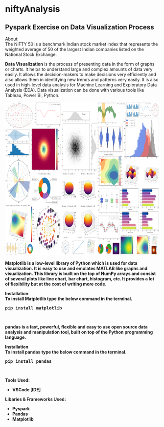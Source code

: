 # niftyAnalysis
<h2>Pyspark Exercise on Data Visualization Process</h2>

About:<br>
The NIFTY 50 is a benchmark Indian stock market index that represents the weighted average of 50 of the largest Indian companies listed on the National Stock Exchange.

<b>Data Visualization</b> is the process of presenting data in the form of graphs or charts. It helps to understand large and complex amounts of data very easily. It allows the decision-makers to make decisions very efficiently and also allows them in identifying new trends and patterns very easily. It is also used in high-level data analysis for Machine Learning and Exploratory Data Analysis (EDA).  Data visualization can be done with various tools like Tableau, Power BI, Python.<br>

<img src="1_OAFEIg9w1XHyZk0xBud14A.png" height="500">

<b>Matplotlib<b> is a low-level library of Python which is used for data visualization. It is easy to use and emulates MATLAB like graphs and visualization. This library is built on the top of NumPy arrays and consist of several plots like line chart, bar chart, histogram, etc. It provides a lot of flexibility but at the cost of writing more code.

<b>Installation</b><br>
To install Matplotlib type the below command in the terminal.<br>
<pre>pip install matplotlib</pre><br>

<b>pandas</b> is a fast, powerful, flexible and easy to use open source data analysis and manipulation tool, built on top of the Python programming language. <br>
  
<b>Installation</b><br>
To install pandas type the below command in the terminal.<br>
<pre>pip install pandas</pre><br>  
  
Tools Used:<br>
- VSCode [IDE]

Libaries & Frameworks Used:<br>
- Pyspark<br>
- Pandas<br>
- Matplotlib
